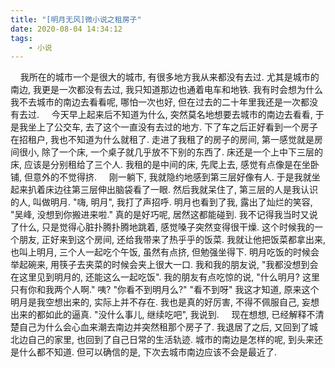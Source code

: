 ```yaml
---
title: "[明月无风]微小说之租房子"
date: 2020-08-04 14:34:12
tags:
    - 小说
---
```


&nbsp;&nbsp;&nbsp;&nbsp;我所在的城市一个是很大的城市, 有很多地方我从来都没有去过. 尤其是城市的南边, 我更是一次都没有去过, 我只知道那边也通着电车和地铁. 我有时会想为什么我不去城市的南边去看看呢, 哪怕一次也好, 但在过去的二十年里我还是一次都没有去过. 
&nbsp;&nbsp;&nbsp;&nbsp;今天早上起来后不知道为什么, 突然莫名地想要去城市的南边去看看, 于是我坐上了公交车, 去了这个一直没有去过的地方. 下了车之后正好看到一个房子在招租户, 我也不知道为什么就租了. 走进了我租了的房子的房间, 第一感觉就是房间很小, 除了一个床, 一个桌子就几乎放不下别的东西了. 床还是一个上中下三层的床, 应该是分别租给了三个人. 我租的是中间的床, 先爬上去, 感觉有点像是在坐卧铺, 但意外的不觉得挤. 
&nbsp;&nbsp;&nbsp;&nbsp;刚一躺下, 我就隐约地感到第三层好像有人. 于是我就坐起来扒着床边往第三层伸出脑袋看了一眼. 然后我就呆住了, 第三层的人是我认识的人, 叫做明月. "嗨, 明月", 我打了声招呼. 明月也看到了我, 露出了灿烂的笑容, "吴峰, 没想到你搬进来啦." 真的是好巧呢, 居然这都能碰到. 我不记得我当时又说了什么, 只是觉得心脏扑腾扑腾地跳着, 感觉嗓子突然变得很干燥. 这个时候我的一个朋友, 正好来到这个房间, 还给我带来了热乎乎的饭菜. 我就让他把饭菜都拿出来, 也叫上明月, 三个人一起吃个午饭, 虽然有点挤, 但勉强坐得下. 明月吃饭的时候会举起碗来, 用筷子去夹菜的时候会夹上很大一口. 我和我的朋友说, "我都没想到会在这里见到明月的, 还能这么一起吃饭". 我的朋友有点吃惊的说, "什么明月? 这里只有你和我两个人啊." 咦? "你看不到明月么?" "看不到呀" 我这才知道, 原来这个明月是我空想出来的, 实际上并不存在. 我也是真的好厉害, 不得不佩服自己, 妄想出来的都如此的逼真. "没什么事儿, 继续吃吧", 我说到.
&nbsp;&nbsp;&nbsp;&nbsp;现在想想, 已经解释不清楚自己为什么会心血来潮去南边并突然租那个房子了. 我退居了之后, 又回到了城北边自己的家里, 也回到了自己日常的生活轨迹. 城市的南边是怎样的呢, 到头来还是什么都不知道. 但可以确信的是, 下次去城市南边应该不会是最近了.
